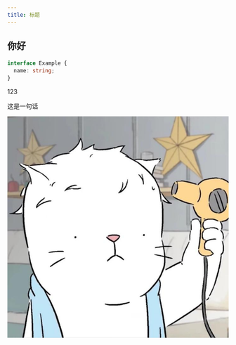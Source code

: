 ```yaml
---
title: 标题
---
```


## 你好

```typescript
interface Example {
  name: string;
}
```

<div>123</div>


这是一句话


![alt 属性文本](./avatar.jpg)

